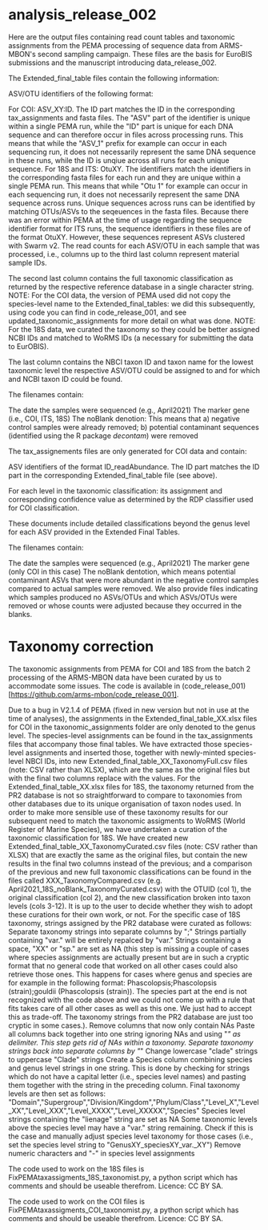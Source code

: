 # analysis_release_002
Here are the output files containing read count tables and taxonomic assignments from the PEMA processing of sequence data from ARMS-MBON's second sampling campaign. These files are the basis for EuroBIS submissions and the manuscript introducing data_release_002.

The Extended_final_table files contain the following information:

ASV/OTU identifiers of the following format:

For COI: ASV_XY:ID. The ID part matches the ID in the corresponding tax_assignments and fasta files. The "ASV" part of the identifier is unique within a single PEMA run, while the "ID" part is unique for each DNA sequence and can therefore occur in files across processing runs. This means that while the "ASV_1" prefix for example can occur in each sequencing run, it does not necessarily represent the same DNA sequence in these runs, while the ID is unqiue across all runs for each unique sequence.
For 18S and ITS: OtuXY. The identifiers match the identifiers in the corresponding fasta files for each run and they are unique within a single PEMA run. This means that while "Otu 1" for example can occur in each sequencing run, it does not necessarily represent the same DNA sequence across runs. Unique sequences across runs can be identified by matching OTUs/ASVs to the seqeuences in the fasta files. Because there was an error within PEMA at the time of usage regarding the sequence identifier format for ITS runs, the sequence identifiers in these files are of the format OtuXY. However, these sequences represent ASVs clustered with Swarm v2.
The read counts for each ASV/OTU in each sample that was processed, i.e., columns up to the third last column represent material sample IDs.

The second last column contains the full taxonomic classification as returned by the respective reference database in a single character string. NOTE: For the COI data, the version of PEMA used did not copy the species-level name to the Extended_final_tables: we did this subsequently, using code you can find in code_release_001, and see updated_taxonomic_assignments for more detail on what was done. NOTE: For the 18S data, we curated the taxonomy so they could be better assigned NCBI IDs and matched to WoRMS IDs (a necessary for submitting the data to EurOBIS). 

The last column contains the NBCI taxon ID and taxon name for the lowest taxonomic level the respective ASV/OTU could be assigned to and for which and NCBI taxon ID could be found.

The filenames contain:

The date the samples were sequenced (e.g., April2021)
The marker gene (i.e., COI, ITS, 18S)
The noBlank denotion: This means that a) negative control samples were already removed; b) potential contaminant sequences (identified using the R package *decontam*) were removed

The tax_assignements files are only generated for COI data and contain:

ASV identifiers of the format ID_readAbundance. The ID part matches the ID part in the corresponding Extended_final_table file (see above).

For each level in the taxonomic classification: its assignment and corresponding confidence value as determined by the RDP classifier used for COI classification.

These documents include detailed classifications beyond the genus level for each ASV provided in the Extended Final Tables.

The filenames contain:

The date the samples were sequenced (e.g., April2021)
The marker gene (only COI in this case)
The noBlank dentotion, which means potential contaminant ASVs that were more abundant in the negative control samples compared to actual samples were removed.
We also provide files indicating which samples produced no ASVs/OTUs and which ASVs/OTUs were removed or whose counts were adjusted because they occurred in the blanks.

# Taxonomy correction

The taxonomic assignments from PEMA for COI and 18S from the batch 2 processing of the ARMS-MBON data have been curated by us to accommodate some issues. The code is available in (code_release_001)[https://github.com/arms-mbon/code_release_001].

Due to a bug in V2.1.4 of PEMA (fixed in new version but not in use at the time of analyses), the assignments in the Extended_final_table_XX.xlsx files for COI in the taxonomic_assignments folder are only denoted to the genus level. The species-level assignments can be found in the tax_assignments files that accompany those final tables. We have extracted those species-level assignments and inserted those, together with newly-minted species-level NBCI IDs, into new Extended_final_table_XX_TaxonomyFull.csv files (note: CSV rather than XLSX), which are the same as the original files but with the final two columns replace with the values.
For the Extended_final_table_XX.xlsx files for 18S, the taxonomy returned from the PR2 database is not so straightforward to compare to taxonomies from other databases due to its unique organisation of taxon nodes used. In order to make more sensible use of these taxonomy results for our subsequent need to match the taxonomic assigments to WoRMS (World Register of Marine Species), we have undertaken a curation of the taxonomic classification for 18S. We have created new Extended_final_table_XX_TaxonomyCurated.csv files (note: CSV rather than XLSX) that are exactly the same as the original files, but contain the new results in the final two columns instead of the previous; and a comparison of the previous and new full taxonomic classifications can be found in the files called XXX_TaxonomyCompared.csv (e.g. April2021_18S_noBlank_TaxonomyCurated.csv) with the OTUID (col 1), the original classification (col 2), and the new classification broken into taxon levels (cols 3-12). It is up to the user to decide whether they wish to adopt these curations for their own work, or not. For the specific case of 18S taxonomy, strings assigned by the PR2 database were curated as follows:
Separate taxonomy strings into separate columns by ";"
Strings partially containing "var." will be entirely repalced by "var."
Strings containing a space, "XX" or "sp." are set as NA (this step is missing a couple of cases where species assignments are actually present but are in such a cryptic format that no general code that worked on all other cases could also retrieve those ones. This happens for cases where genus and species are for example in the following format: Phascolopsis;Phascolopsis (strain);gouldii (Phascolopsis (strain)). The species part at the end is not recognized with the code above and we could not come up with a rule that fits takes care of all other cases as well as this one. We just had to accept this as trade-off. The taxonomy strings from the PR2 database are just too cryptic in some cases.).
Remove columns that now only contain NAs
Paste all columns back together into one string ignoring NAs and using "_" as delimiter. This step gets rid of NAs within a taxonomy.
Separate taxonomy strings back into separate columns by "_"
Change lowercase "clade" strings to uppercase "Clade" strings
Create a Species column combining species and genus level strings in one string. This is done by checking for strings which do not have a capital letter (i.e., species level names) and pasting them together with the string in the preceding column.
Final taxonomy levels are then set as follows: "Domain","Supergroup","Division/Kingdom","Phylum/Class","Level_X","Level_XX","Level_XXX","Level_XXXX","Level_XXXXX","Species"
Species level strings containing the "lienage" string are set as NA
Some taxonomic levels above the species level may have a "var." string remaining. Check if this is the case and manually adjust species level taxonomy for those cases (i.e., set the species level string to "GenusXY_speciesXY_var._XY")
Remove numeric characters and "-" in species level assignments

The code used to work on the 18S files is FixPEMAtaxassigments_18S_taxonomist.py, a python script which has comments and should be useable therefrom. Licence: CC BY SA.

The code used to work on the COI files is FixPEMAtaxassigments_COI_taxonomist.py, a python script which has comments and should be useable therefrom. Licence: CC BY SA.
